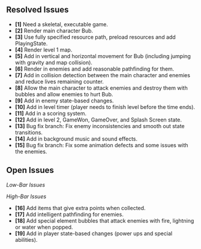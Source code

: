 ## Resolved Issues ##

- **[1]** Need a skeletal, executable game.
- **[2]** Render main character Bub.
- **[3]** Use fully specified resource path, preload resources and add PlayingState.
- **[4]** Render level 1 map.
- **[5]** Add in vertical and horizontal movement for Bub (including jumping with gravity and map collision).
- **[6]** Render in enemies and add reasonable pathfinding for them.
- **[7]** Add in collision detection between the main character and enemies and reduce lives remaining counter.
- **[8]** Allow the main character to attack enemies and destroy them with bubbles and allow enemies to hurt Bub.
- **[9]** Add in enemy state-based changes.
- **[10]** Add in level timer (player needs to finish level before the time ends).
- **[11]** Add in a scoring system.
- **[12]** Add in level 2, GameWon, GameOver, and Splash Screen state.
- **[13]** Bug fix branch: Fix enemy inconsistencies and smooth out state transitions.
- **[14]** Add in background music and sound effects.
- **[15]** Bug fix branch: Fix some animation defects and some issues with the enemies.

## Open Issues ##
 
*Low-Bar Issues*

*High-Bar Issues*
- **[16]** Add items that give extra points when collected.
- **[17]** Add intelligent pathfinding for enemies.
- **[18]** Add special element bubbles that attack enemies with fire, lightning or water when popped.
- **[19]** Add in player state-based changes (power ups and special abilities).